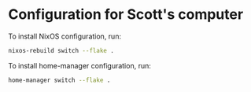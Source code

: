 # Configuration for Scott's computer

To install NixOS configuration, run:

```sh
nixos-rebuild switch --flake .
```

To install home-manager configuration, run:

```sh
home-manager switch --flake .
```

